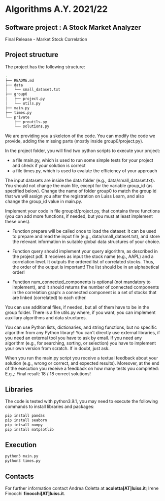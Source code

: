 # Algorithms A.Y. 2021/22 
## Software project : A Stock Market Analyzer 

Final Release - Market Stock Correlation


## Project structure 
The project has the following structure:
```bash
.
├── README.md
├── data
│   └── small_dataset.txt
├── group0
│   ├── project.py
│   └── utils.py
├── main.py
├── times.py  
└── private
    ├── proutils.py
    └── solutions.py
```

We are providing you a skeleton of the code. You can modify the code we provide, adding the
missing parts (mostly inside group0/project.py). 

In the project folder, you will find two python scripts to execute your project:
- a file main.py, which is used to run some simple tests for your project and check if your solution is correct 
- a file times.py, which is used to evalute the efficiency of your approach

The input datasets are inside the data folder (e.g., data/small_dataset.txt). You should not change the main file, except for the variable group_id (as specified below).
Change the name of folder group0 to match the group id that we will assign you after the
registration on Luiss Learn, and also change the group_id value in main.py.

Implement your code in file groupid/project.py, that contains three functions (you can add more functions, if needed, but you must at least implement these ones). 

- Function prepare will be called once to load the dataset: it can be used to prepare and read the input file (e.g., data/small_dataset.txt), and store the relevant information in suitable global data structures of your choice. 

- Function query should implement your query algorithm, as
described in the project pdf. It receives as input the stock name (e.g., AAPL) and a correlation level. It outputs the ordered list of correlated stocks. Thus, the order of the output is important! The list should be in an alphabetical order! 

- Function num_connected_components is optional (not mandatory to implement), and it should returns the number of connected components in the correlation graph: a connected component is a set of stocks that are linked (correlated) to each other.   

You can use additional files, if needed, but all of them have to be in the group folder. There is a file utils.py where, if you want, you can implement auxiliary algorithms and data structures.

You can use Python lists, dictionaries, and string functions, but no specific algorithm from any Python library! You can't directly use external libraries, if you need an external tool you have to ask by email. If you need any algorithm (e.g., for searching, sorting, or selection) you have to implement your own version from scratch. If in doubt, just ask.

When you run the main.py script you receive a textual feedback about your solution (e.g., wrong or correct, and expected results).
Moreover, at the end of the execution you receive a feedback on how many tests you completed:
E.g.,:
Final result: 18 / 18 correct solutions!

## Libraries
The code is tested with python3.9.1, you may need to execute the following commands to install libraries and packages:

```bash
pip install pandas
pip install seaborn
pip intsall numpy
pip install matplotlib
```

## Execution

```bash
python3 main.py
python3 times.py
```

## Contacts
For further information contact Andrea Coletta at **acoletta[AT]luiss.it**; 
Irene Finocchi   **finocchi[AT]luiss.it**.

